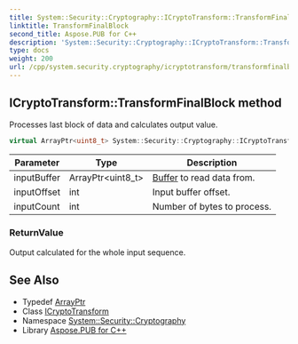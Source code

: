 ```yaml
---
title: System::Security::Cryptography::ICryptoTransform::TransformFinalBlock method
linktitle: TransformFinalBlock
second_title: Aspose.PUB for C++
description: 'System::Security::Cryptography::ICryptoTransform::TransformFinalBlock method. Processes last block of data and calculates output value in C++.'
type: docs
weight: 200
url: /cpp/system.security.cryptography/icryptotransform/transformfinalblock/
---
```

## ICryptoTransform::TransformFinalBlock method


Processes last block of data and calculates output value.

```cpp
virtual ArrayPtr<uint8_t> System::Security::Cryptography::ICryptoTransform::TransformFinalBlock(ArrayPtr<uint8_t> inputBuffer, int inputOffset, int inputCount)=0
```


| Parameter | Type | Description |
| --- | --- | --- |
| inputBuffer | ArrayPtr\<uint8_t\> | [Buffer](../../../system/buffer/) to read data from. |
| inputOffset | int | Input buffer offset. |
| inputCount | int | Number of bytes to process. |

### ReturnValue

Output calculated for the whole input sequence.

## See Also

* Typedef [ArrayPtr](../../../system/arrayptr/)
* Class [ICryptoTransform](../)
* Namespace [System::Security::Cryptography](../../)
* Library [Aspose.PUB for C++](../../../)
